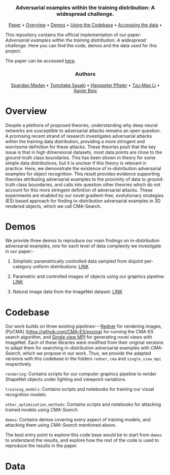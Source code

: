 <div align="center">
<h3>Adversarial examples within the training distribution: A widespread challenge.</h3>
  <!--img src="docs/images/fig_1_github.png" alt="Teaser Figure"--!>
  <a href="https://arxiv.org/abs/2007.08032">Paper</a> •
  <a href="#overview">Overview</a> •
  <a href="#demos">Demos</a> •
  <a href="#codebase">Using the Codebase</a> •
  <a href="#data">Accessing the data</a> •
</div>

This repository contains the official implementation of our paper: *Adversarial examples within the training distribution: A widespread challenge.* Here you can find the code, demos and the data used for this project.

The paper can be accessed [here](https://arxiv.org/abs/2106.16198).

<div align="center">
<h3>Authors</h3>
  <a href="https://spandan-madan.github.io/about/">Spandan Madan</a> •
  <a href="https://cbmm.mit.edu/about/people/sasaki">Tomotake Sasaki</a> •
  <a href="https://vcg.seas.harvard.edu/people/hanspeter-pfister">Hanspeter Pfister</a> •
  <a href="https://cseweb.ucsd.edu/~tzli/">Tzu-Mao Li</a> •
  <a href="https://web.mit.edu/xboix/www/index.html">Xavier Boix</a>
</div>

# Overview
Despite a plethora of proposed theories, understanding why deep neural networks are susceptible to adversarial attacks remains an open question. A promising recent strand of research investigates adversarial attacks within the training data distribution, providing a more stringent and worrisome definition for these attacks. These theories posit that the key issue is that in high dimensional datasets, most data points are close to the ground-truth class boundaries. This has been shown in theory for some simple data distributions, but it is unclear if this theory is relevant in practice. Here, we demonstrate the existence of in-distribution adversarial examples for object recognition. This result provides evidence supporting theories attributing adversarial examples to the proximity of data to ground-truth class boundaries, and calls into question other theories which do not account for this more stringent definition of adversarial attacks. These experiments are enabled by our novel gradient-free, evolutionary strategies (ES) based approach for finding in-distribution adversarial examples in 3D rendered objects, which we call CMA-Search.

# Demos
We provide three demos to reproduce our main findings on in-distribution adversarial examples, one for each level of data complexity we investigate in our paper:-

1. Simplistic parametrically controlled data sampled from disjoint per-category uniform distributions: [LINK](https://github.com/Spandan-Madan/in_distribution_adversarial_examples/blob/main/demos/demo_uniform_data.ipynb)
 
2. Parametric and controlled images of objects using our graphics pipeline: [LINK](https://github.com/Spandan-Madan/in_distribution_adversarial_examples/blob/main/demos/demo_uniform_data.ipynb)
 
3. Natural image data from the ImageNet dataset: [LINK](https://github.com/Spandan-Madan/in_distribution_adversarial_examples/blob/main/demos/demo_uniform_data.ipynb)

# Codebase

Our work builds on three existing pipelines---[Redner](https://github.com/BachiLi/redner) for rendering images, [PyCMA] (https://github.com/CMA-ES/pycma) for running the CMA-ES search algorithm, and [Single view MPI](https://github.com/google-research/google-research/tree/master/single_view_mpi) for generating novel views with ImageNet. Each of these libraries were modified from their original versions to adapt them for searching in-distribution adversarial examples with *CMA-Search*, which we propose in our work. Thus, we provide the adapted versions with this codebase in the folders `redner`, `cma` and `single_view_mpi` respectively.

`rendering`: Contains scripts for our computer graphics pipeline to render ShapeNet objects under lighting and viewpoint variations.

`training_models`: Contains scripts and notebooks for training our visual recognition models.

`other_optimization_methods`: Contains scripts and notebooks for attacking trained models using *CMA-Search*.

`demos`: Contains demos covering every aspect of training models, and attacking them using *CMA-Search* mentioned above.

The best entry point to explore this code base would be to start from `demos` to understand the results, and explore how the rest of the code is used to reproduce the results in the paper.

# Data
